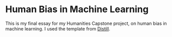 # Human Bias in Machine Learning

This is my final essay for my Humanities Capstone project, on human bias in
machine learning. I used the template from [Distill](https://distill.pub).
